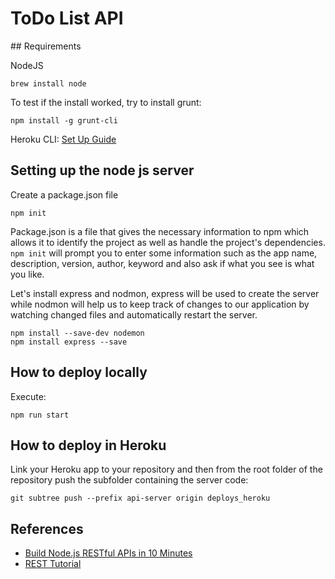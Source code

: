 # ToDo List API

## Requirements

NodeJS
```
brew install node
```
To test if the install worked, try to install grunt:
```
npm install -g grunt-cli
```

Heroku CLI: [Set Up Guide](https://devcenter.heroku.com/articles/getting-started-with-nodejs#set-up)

## Setting up the node js server

Create a package.json file
```
npm init
```
Package.json is a file that gives the necessary information to npm which allows it to identify the project as well as handle the project's dependencies. `npm init` will prompt you to enter some information such as the app name, description, version, author, keyword and also ask if what you see is what you like.

Let's install express and nodmon, express will be used to create the server while nodmon will help us to keep track of changes to our application by watching changed files and automatically restart the server.

```
npm install --save-dev nodemon
npm install express --save
```

## How to deploy locally

Execute:
```
npm run start
```

## How to deploy in Heroku

Link your Heroku app to your repository and then from the root folder of the repository push the subfolder containing the server code:

```
git subtree push --prefix api-server origin deploys_heroku
```

## References
- [Build Node.js RESTful APIs in 10 Minutes](https://www.codementor.io/olatundegaruba/nodejs-restful-apis-in-10-minutes-q0sgsfhbd)
- [REST Tutorial](https://github.com/miguelgrinberg/REST-tutorial)
